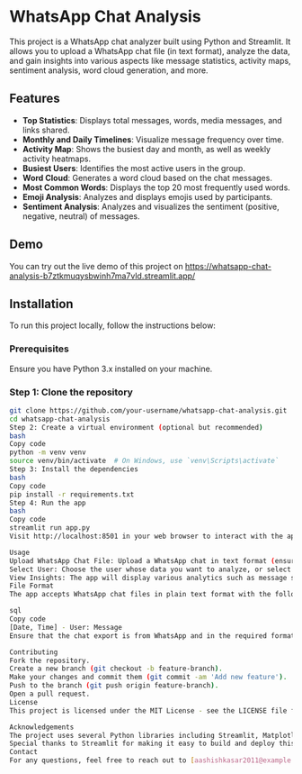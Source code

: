 # WhatsApp Chat Analysis

This project is a WhatsApp chat analyzer built using Python and Streamlit. It allows you to upload a WhatsApp chat file (in text format), analyze the data, and gain insights into various aspects like message statistics, activity maps, sentiment analysis, word cloud generation, and more.

## Features

- **Top Statistics**: Displays total messages, words, media messages, and links shared.
- **Monthly and Daily Timelines**: Visualize message frequency over time.
- **Activity Map**: Shows the busiest day and month, as well as weekly activity heatmaps.
- **Busiest Users**: Identifies the most active users in the group.
- **Word Cloud**: Generates a word cloud based on the chat messages.
- **Most Common Words**: Displays the top 20 most frequently used words.
- **Emoji Analysis**: Analyzes and displays emojis used by participants.
- **Sentiment Analysis**: Analyzes and visualizes the sentiment (positive, negative, neutral) of messages.

## Demo

You can try out the live demo of this project on https://whatsapp-chat-analysis-b7ztkmuqysbwinh7ma7vld.streamlit.app/
## Installation

To run this project locally, follow the instructions below:

### Prerequisites

Ensure you have Python 3.x installed on your machine.

### Step 1: Clone the repository

```bash
git clone https://github.com/your-username/whatsapp-chat-analysis.git
cd whatsapp-chat-analysis
Step 2: Create a virtual environment (optional but recommended)
bash
Copy code
python -m venv venv
source venv/bin/activate  # On Windows, use `venv\Scripts\activate`
Step 3: Install the dependencies
bash
Copy code
pip install -r requirements.txt
Step 4: Run the app
bash
Copy code
streamlit run app.py
Visit http://localhost:8501 in your web browser to interact with the app.

Usage
Upload WhatsApp Chat File: Upload a WhatsApp chat in text format (ensure it is properly formatted).
Select User: Choose the user whose data you want to analyze, or select "Overall" for group-wide analysis.
View Insights: The app will display various analytics such as message statistics, activity timelines, word clouds, emoji usage, and sentiment distribution.
File Format
The app accepts WhatsApp chat files in plain text format with the following structure:

sql
Copy code
[Date, Time] - User: Message
Ensure that the chat export is from WhatsApp and in the required format.

Contributing
Fork the repository.
Create a new branch (git checkout -b feature-branch).
Make your changes and commit them (git commit -am 'Add new feature').
Push to the branch (git push origin feature-branch).
Open a pull request.
License
This project is licensed under the MIT License - see the LICENSE file for details.

Acknowledgements
The project uses several Python libraries including Streamlit, Matplotlib, Seaborn, WordCloud, TextBlob, and more.
Special thanks to Streamlit for making it easy to build and deploy this web app.
Contact
For any questions, feel free to reach out to [aashishkasar2011@example.com].
